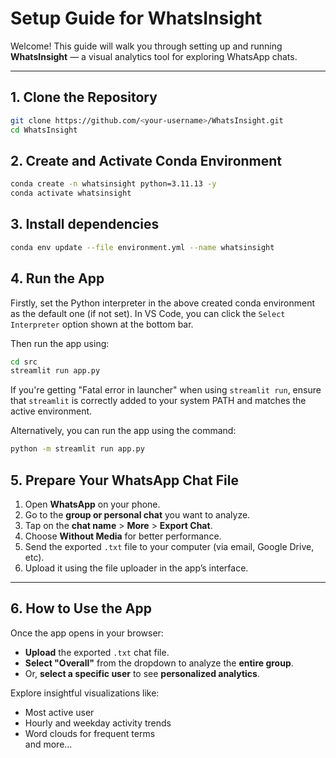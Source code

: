 # Setup Guide for WhatsInsight

Welcome! This guide will walk you through setting up and running **WhatsInsight** — a visual analytics tool for exploring WhatsApp chats.

---

## 1. Clone the Repository

```bash
git clone https://github.com/<your-username>/WhatsInsight.git
cd WhatsInsight
```

## 2. Create and Activate Conda Environment

```bash
conda create -n whatsinsight python=3.11.13 -y
conda activate whatsinsight
```

## 3. Install dependencies

```bash
conda env update --file environment.yml --name whatsinsight
```

## 4. Run the App

Firstly, set the Python interpreter in the above created conda environment as the default one (if not set).
In VS Code, you can click the `Select Interpreter` option shown at the bottom bar.

Then run the app using:

```bash
cd src
streamlit run app.py
```

If you're getting "Fatal error in launcher" when using `streamlit run`, ensure that `streamlit` is correctly added to your system PATH and matches the active environment.

Alternatively, you can run the app using the command:

```bash
python -m streamlit run app.py
```

## 5. Prepare Your WhatsApp Chat File

1. Open **WhatsApp** on your phone.
2. Go to the **group or personal chat** you want to analyze.
3. Tap on the **chat name** > **More** > **Export Chat**.
4. Choose **Without Media** for better performance.
5. Send the exported `.txt` file to your computer (via email, Google Drive, etc).
6. Upload it using the file uploader in the app’s interface.

---

## 6. How to Use the App

Once the app opens in your browser:

- **Upload** the exported `.txt` chat file.
- **Select "Overall"** from the dropdown to analyze the **entire group**.
- Or, **select a specific user** to see **personalized analytics**.

Explore insightful visualizations like:

- Most active user
- Hourly and weekday activity trends
- Word clouds for frequent terms
  <br>and more...
